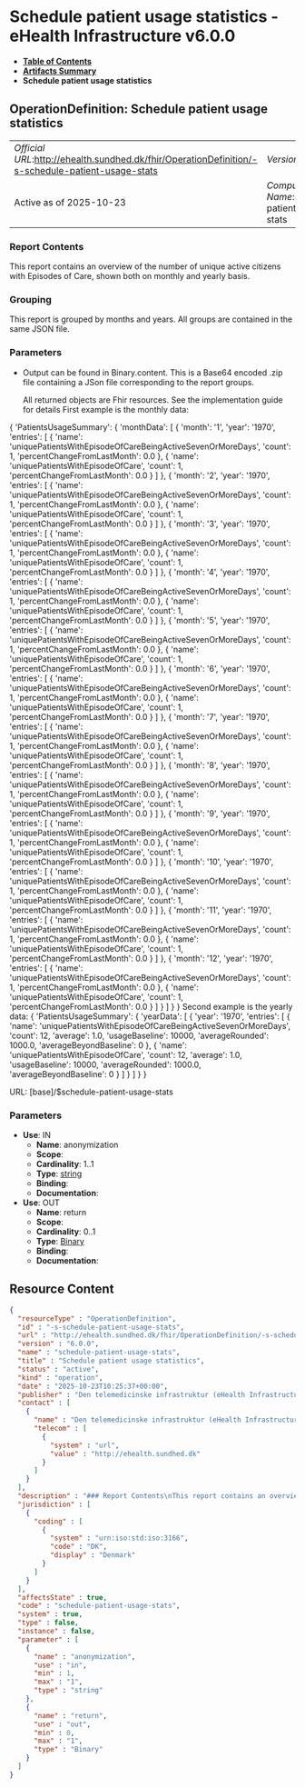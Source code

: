 # Schedule patient usage statistics - eHealth Infrastructure v6.0.0

* [**Table of Contents**](toc.md)
* [**Artifacts Summary**](artifacts.md)
* **Schedule patient usage statistics**

## OperationDefinition: Schedule patient usage statistics 

| | |
| :--- | :--- |
| *Official URL*:http://ehealth.sundhed.dk/fhir/OperationDefinition/-s-schedule-patient-usage-stats | *Version*:6.0.0 |
| Active as of 2025-10-23 | *Computable Name*:schedule-patient-usage-stats |

 

### Report Contents

 
This report contains an overview of the number of unique active citizens with Episodes of Care, shown both on monthly and yearly basis. 

### Grouping

 
This report is grouped by months and years. All groups are contained in the same JSON file. 

### Parameters

 
* Output can be found in Binary.content. This is a Base64 encoded .zip file containing a JSon file corresponding to the report groups.


  All returned objects are Fhir resources. See the implementation guide for details First example is the monthly data:
 
{ 'PatientsUsageSummary': { 'monthData': [ { 'month': '1', 'year': '1970', 'entries': [ { 'name': 'uniquePatientsWithEpisodeOfCareBeingActiveSevenOrMoreDays', 'count': 1, 'percentChangeFromLastMonth': 0.0 }, { 'name': 'uniquePatientsWithEpisodeOfCare', 'count': 1, 'percentChangeFromLastMonth': 0.0 } ] }, { 'month': '2', 'year': '1970', 'entries': [ { 'name': 'uniquePatientsWithEpisodeOfCareBeingActiveSevenOrMoreDays', 'count': 1, 'percentChangeFromLastMonth': 0.0 }, { 'name': 'uniquePatientsWithEpisodeOfCare', 'count': 1, 'percentChangeFromLastMonth': 0.0 } ] }, { 'month': '3', 'year': '1970', 'entries': [ { 'name': 'uniquePatientsWithEpisodeOfCareBeingActiveSevenOrMoreDays', 'count': 1, 'percentChangeFromLastMonth': 0.0 }, { 'name': 'uniquePatientsWithEpisodeOfCare', 'count': 1, 'percentChangeFromLastMonth': 0.0 } ] }, { 'month': '4', 'year': '1970', 'entries': [ { 'name': 'uniquePatientsWithEpisodeOfCareBeingActiveSevenOrMoreDays', 'count': 1, 'percentChangeFromLastMonth': 0.0 }, { 'name': 'uniquePatientsWithEpisodeOfCare', 'count': 1, 'percentChangeFromLastMonth': 0.0 } ] }, { 'month': '5', 'year': '1970', 'entries': [ { 'name': 'uniquePatientsWithEpisodeOfCareBeingActiveSevenOrMoreDays', 'count': 1, 'percentChangeFromLastMonth': 0.0 }, { 'name': 'uniquePatientsWithEpisodeOfCare', 'count': 1, 'percentChangeFromLastMonth': 0.0 } ] }, { 'month': '6', 'year': '1970', 'entries': [ { 'name': 'uniquePatientsWithEpisodeOfCareBeingActiveSevenOrMoreDays', 'count': 1, 'percentChangeFromLastMonth': 0.0 }, { 'name': 'uniquePatientsWithEpisodeOfCare', 'count': 1, 'percentChangeFromLastMonth': 0.0 } ] }, { 'month': '7', 'year': '1970', 'entries': [ { 'name': 'uniquePatientsWithEpisodeOfCareBeingActiveSevenOrMoreDays', 'count': 1, 'percentChangeFromLastMonth': 0.0 }, { 'name': 'uniquePatientsWithEpisodeOfCare', 'count': 1, 'percentChangeFromLastMonth': 0.0 } ] }, { 'month': '8', 'year': '1970', 'entries': [ { 'name': 'uniquePatientsWithEpisodeOfCareBeingActiveSevenOrMoreDays', 'count': 1, 'percentChangeFromLastMonth': 0.0 }, { 'name': 'uniquePatientsWithEpisodeOfCare', 'count': 1, 'percentChangeFromLastMonth': 0.0 } ] }, { 'month': '9', 'year': '1970', 'entries': [ { 'name': 'uniquePatientsWithEpisodeOfCareBeingActiveSevenOrMoreDays', 'count': 1, 'percentChangeFromLastMonth': 0.0 }, { 'name': 'uniquePatientsWithEpisodeOfCare', 'count': 1, 'percentChangeFromLastMonth': 0.0 } ] }, { 'month': '10', 'year': '1970', 'entries': [ { 'name': 'uniquePatientsWithEpisodeOfCareBeingActiveSevenOrMoreDays', 'count': 1, 'percentChangeFromLastMonth': 0.0 }, { 'name': 'uniquePatientsWithEpisodeOfCare', 'count': 1, 'percentChangeFromLastMonth': 0.0 } ] }, { 'month': '11', 'year': '1970', 'entries': [ { 'name': 'uniquePatientsWithEpisodeOfCareBeingActiveSevenOrMoreDays', 'count': 1, 'percentChangeFromLastMonth': 0.0 }, { 'name': 'uniquePatientsWithEpisodeOfCare', 'count': 1, 'percentChangeFromLastMonth': 0.0 } ] }, { 'month': '12', 'year': '1970', 'entries': [ { 'name': 'uniquePatientsWithEpisodeOfCareBeingActiveSevenOrMoreDays', 'count': 1, 'percentChangeFromLastMonth': 0.0 }, { 'name': 'uniquePatientsWithEpisodeOfCare', 'count': 1, 'percentChangeFromLastMonth': 0.0 } ] } ] } } 
Second example is the yearly data: 
{ 'PatientsUsageSummary': { 'yearData': [ { 'year': '1970', 'entries': [ { 'name': 'uniquePatientsWithEpisodeOfCareBeingActiveSevenOrMoreDays', 'count': 12, 'average': 1.0, 'usageBaseline': 10000, 'averageRounded': 1000.0, 'averageBeyondBaseline': 0 }, { 'name': 'uniquePatientsWithEpisodeOfCare', 'count': 12, 'average': 1.0, 'usageBaseline': 10000, 'averageRounded': 1000.0, 'averageBeyondBaseline': 0 } ] } ] } } 

URL: [base]/$schedule-patient-usage-stats

### Parameters

* **Use**: IN
  * **Name**: anonymization
  * **Scope**: 
  * **Cardinality**: 1..1
  * **Type**: [string](http://hl7.org/fhir/R4/datatypes.html#string)
  * **Binding**: 
  * **Documentation**: 
* **Use**: OUT
  * **Name**: return
  * **Scope**: 
  * **Cardinality**: 0..1
  * **Type**: [Binary](http://hl7.org/fhir/R4/binary.html)
  * **Binding**: 
  * **Documentation**: 



## Resource Content

```json
{
  "resourceType" : "OperationDefinition",
  "id" : "-s-schedule-patient-usage-stats",
  "url" : "http://ehealth.sundhed.dk/fhir/OperationDefinition/-s-schedule-patient-usage-stats",
  "version" : "6.0.0",
  "name" : "schedule-patient-usage-stats",
  "title" : "Schedule patient usage statistics",
  "status" : "active",
  "kind" : "operation",
  "date" : "2025-10-23T10:25:37+00:00",
  "publisher" : "Den telemedicinske infrastruktur (eHealth Infrastructure)",
  "contact" : [
    {
      "name" : "Den telemedicinske infrastruktur (eHealth Infrastructure)",
      "telecom" : [
        {
          "system" : "url",
          "value" : "http://ehealth.sundhed.dk"
        }
      ]
    }
  ],
  "description" : "### Report Contents\nThis report contains an overview of the number of unique active citizens with Episodes of Care, shown both on monthly and yearly basis.\n### Grouping \nThis report is grouped by months and years. All groups are contained in the same JSON file.\n### Parameters\n- None\n### Output\nOutput can be found in Binary.content. This is a Base64 encoded .zip file containing a JSon file corresponding to the report groups.\n### Example output\nAll returned objects are Fhir resources. See the implementation guide for details\nFirst example is the monthly data:\n\n{\n\t'PatientsUsageSummary': {\n\t\t'monthData': [\n\t\t\t{\n\t\t\t\t'month': '1',\n\t\t\t\t'year': '1970',\n\t\t\t\t'entries': [\n\t\t\t\t\t{\n\t\t\t\t\t\t'name': 'uniquePatientsWithEpisodeOfCareBeingActiveSevenOrMoreDays',\n\t\t\t\t\t\t'count': 1,\n\t\t\t\t\t\t'percentChangeFromLastMonth': 0.0\n\t\t\t\t\t},\n\t\t\t\t\t{\n\t\t\t\t\t\t'name': 'uniquePatientsWithEpisodeOfCare',\n\t\t\t\t\t\t'count': 1,\n\t\t\t\t\t\t'percentChangeFromLastMonth': 0.0\n\t\t\t\t\t}\n\t\t\t\t]\n\t\t\t},\n\t\t\t{\n\t\t\t\t'month': '2',\n\t\t\t\t'year': '1970',\n\t\t\t\t'entries': [\n\t\t\t\t\t{\n\t\t\t\t\t\t'name': 'uniquePatientsWithEpisodeOfCareBeingActiveSevenOrMoreDays',\n\t\t\t\t\t\t'count': 1,\n\t\t\t\t\t\t'percentChangeFromLastMonth': 0.0\n\t\t\t\t\t},\n\t\t\t\t\t{\n\t\t\t\t\t\t'name': 'uniquePatientsWithEpisodeOfCare',\n\t\t\t\t\t\t'count': 1,\n\t\t\t\t\t\t'percentChangeFromLastMonth': 0.0\n\t\t\t\t\t}\n\t\t\t\t]\n\t\t\t},\n\t\t\t{\n\t\t\t\t'month': '3',\n\t\t\t\t'year': '1970',\n\t\t\t\t'entries': [\n\t\t\t\t\t{\n\t\t\t\t\t\t'name': 'uniquePatientsWithEpisodeOfCareBeingActiveSevenOrMoreDays',\n\t\t\t\t\t\t'count': 1,\n\t\t\t\t\t\t'percentChangeFromLastMonth': 0.0\n\t\t\t\t\t},\n\t\t\t\t\t{\n\t\t\t\t\t\t'name': 'uniquePatientsWithEpisodeOfCare',\n\t\t\t\t\t\t'count': 1,\n\t\t\t\t\t\t'percentChangeFromLastMonth': 0.0\n\t\t\t\t\t}\n\t\t\t\t]\n\t\t\t},\n\t\t\t{\n\t\t\t\t'month': '4',\n\t\t\t\t'year': '1970',\n\t\t\t\t'entries': [\n\t\t\t\t\t{\n\t\t\t\t\t\t'name': 'uniquePatientsWithEpisodeOfCareBeingActiveSevenOrMoreDays',\n\t\t\t\t\t\t'count': 1,\n\t\t\t\t\t\t'percentChangeFromLastMonth': 0.0\n\t\t\t\t\t},\n\t\t\t\t\t{\n\t\t\t\t\t\t'name': 'uniquePatientsWithEpisodeOfCare',\n\t\t\t\t\t\t'count': 1,\n\t\t\t\t\t\t'percentChangeFromLastMonth': 0.0\n\t\t\t\t\t}\n\t\t\t\t]\n\t\t\t},\n\t\t\t{\n\t\t\t\t'month': '5',\n\t\t\t\t'year': '1970',\n\t\t\t\t'entries': [\n\t\t\t\t\t{\n\t\t\t\t\t\t'name': 'uniquePatientsWithEpisodeOfCareBeingActiveSevenOrMoreDays',\n\t\t\t\t\t\t'count': 1,\n\t\t\t\t\t\t'percentChangeFromLastMonth': 0.0\n\t\t\t\t\t},\n\t\t\t\t\t{\n\t\t\t\t\t\t'name': 'uniquePatientsWithEpisodeOfCare',\n\t\t\t\t\t\t'count': 1,\n\t\t\t\t\t\t'percentChangeFromLastMonth': 0.0\n\t\t\t\t\t}\n\t\t\t\t]\n\t\t\t},\n\t\t\t{\n\t\t\t\t'month': '6',\n\t\t\t\t'year': '1970',\n\t\t\t\t'entries': [\n\t\t\t\t\t{\n\t\t\t\t\t\t'name': 'uniquePatientsWithEpisodeOfCareBeingActiveSevenOrMoreDays',\n\t\t\t\t\t\t'count': 1,\n\t\t\t\t\t\t'percentChangeFromLastMonth': 0.0\n\t\t\t\t\t},\n\t\t\t\t\t{\n\t\t\t\t\t\t'name': 'uniquePatientsWithEpisodeOfCare',\n\t\t\t\t\t\t'count': 1,\n\t\t\t\t\t\t'percentChangeFromLastMonth': 0.0\n\t\t\t\t\t}\n\t\t\t\t]\n\t\t\t},\n\t\t\t{\n\t\t\t\t'month': '7',\n\t\t\t\t'year': '1970',\n\t\t\t\t'entries': [\n\t\t\t\t\t{\n\t\t\t\t\t\t'name': 'uniquePatientsWithEpisodeOfCareBeingActiveSevenOrMoreDays',\n\t\t\t\t\t\t'count': 1,\n\t\t\t\t\t\t'percentChangeFromLastMonth': 0.0\n\t\t\t\t\t},\n\t\t\t\t\t{\n\t\t\t\t\t\t'name': 'uniquePatientsWithEpisodeOfCare',\n\t\t\t\t\t\t'count': 1,\n\t\t\t\t\t\t'percentChangeFromLastMonth': 0.0\n\t\t\t\t\t}\n\t\t\t\t]\n\t\t\t},\n\t\t\t{\n\t\t\t\t'month': '8',\n\t\t\t\t'year': '1970',\n\t\t\t\t'entries': [\n\t\t\t\t\t{\n\t\t\t\t\t\t'name': 'uniquePatientsWithEpisodeOfCareBeingActiveSevenOrMoreDays',\n\t\t\t\t\t\t'count': 1,\n\t\t\t\t\t\t'percentChangeFromLastMonth': 0.0\n\t\t\t\t\t},\n\t\t\t\t\t{\n\t\t\t\t\t\t'name': 'uniquePatientsWithEpisodeOfCare',\n\t\t\t\t\t\t'count': 1,\n\t\t\t\t\t\t'percentChangeFromLastMonth': 0.0\n\t\t\t\t\t}\n\t\t\t\t]\n\t\t\t},\n\t\t\t{\n\t\t\t\t'month': '9',\n\t\t\t\t'year': '1970',\n\t\t\t\t'entries': [\n\t\t\t\t\t{\n\t\t\t\t\t\t'name': 'uniquePatientsWithEpisodeOfCareBeingActiveSevenOrMoreDays',\n\t\t\t\t\t\t'count': 1,\n\t\t\t\t\t\t'percentChangeFromLastMonth': 0.0\n\t\t\t\t\t},\n\t\t\t\t\t{\n\t\t\t\t\t\t'name': 'uniquePatientsWithEpisodeOfCare',\n\t\t\t\t\t\t'count': 1,\n\t\t\t\t\t\t'percentChangeFromLastMonth': 0.0\n\t\t\t\t\t}\n\t\t\t\t]\n\t\t\t},\n\t\t\t{\n\t\t\t\t'month': '10',\n\t\t\t\t'year': '1970',\n\t\t\t\t'entries': [\n\t\t\t\t\t{\n\t\t\t\t\t\t'name': 'uniquePatientsWithEpisodeOfCareBeingActiveSevenOrMoreDays',\n\t\t\t\t\t\t'count': 1,\n\t\t\t\t\t\t'percentChangeFromLastMonth': 0.0\n\t\t\t\t\t},\n\t\t\t\t\t{\n\t\t\t\t\t\t'name': 'uniquePatientsWithEpisodeOfCare',\n\t\t\t\t\t\t'count': 1,\n\t\t\t\t\t\t'percentChangeFromLastMonth': 0.0\n\t\t\t\t\t}\n\t\t\t\t]\n\t\t\t},\n\t\t\t{\n\t\t\t\t'month': '11',\n\t\t\t\t'year': '1970',\n\t\t\t\t'entries': [\n\t\t\t\t\t{\n\t\t\t\t\t\t'name': 'uniquePatientsWithEpisodeOfCareBeingActiveSevenOrMoreDays',\n\t\t\t\t\t\t'count': 1,\n\t\t\t\t\t\t'percentChangeFromLastMonth': 0.0\n\t\t\t\t\t},\n\t\t\t\t\t{\n\t\t\t\t\t\t'name': 'uniquePatientsWithEpisodeOfCare',\n\t\t\t\t\t\t'count': 1,\n\t\t\t\t\t\t'percentChangeFromLastMonth': 0.0\n\t\t\t\t\t}\n\t\t\t\t]\n\t\t\t},\n\t\t\t{\n\t\t\t\t'month': '12',\n\t\t\t\t'year': '1970',\n\t\t\t\t'entries': [\n\t\t\t\t\t{\n\t\t\t\t\t\t'name': 'uniquePatientsWithEpisodeOfCareBeingActiveSevenOrMoreDays',\n\t\t\t\t\t\t'count': 1,\n\t\t\t\t\t\t'percentChangeFromLastMonth': 0.0\n\t\t\t\t\t},\n\t\t\t\t\t{\n\t\t\t\t\t\t'name': 'uniquePatientsWithEpisodeOfCare',\n\t\t\t\t\t\t'count': 1,\n\t\t\t\t\t\t'percentChangeFromLastMonth': 0.0\n\t\t\t\t\t}\n\t\t\t\t]\n\t\t\t}\n      ]\n   }\n}\n\nSecond example is the yearly data:\n\n{\n\t'PatientsUsageSummary': {\n\t\t'yearData': [\n\t\t\t{\n\t\t\t\t'year': '1970',\n\t\t\t\t'entries': [\n\t\t\t\t\t{\n\t\t\t\t\t\t'name': 'uniquePatientsWithEpisodeOfCareBeingActiveSevenOrMoreDays',\n\t\t\t\t\t\t'count': 12,\n\t\t\t\t\t\t'average': 1.0,\n\t\t\t\t\t\t'usageBaseline': 10000,\n\t\t\t\t\t\t'averageRounded': 1000.0,\n\t\t\t\t\t\t'averageBeyondBaseline': 0\n\t\t\t\t\t},\n\t\t\t\t\t{\n\t\t\t\t\t\t'name': 'uniquePatientsWithEpisodeOfCare',\n\t\t\t\t\t\t'count': 12,\n\t\t\t\t\t\t'average': 1.0,\n\t\t\t\t\t\t'usageBaseline': 10000,\n\t\t\t\t\t\t'averageRounded': 1000.0,\n\t\t\t\t\t\t'averageBeyondBaseline': 0\n\t\t\t\t\t}\n\t\t\t\t]\n\t\t\t}\n      ]\n   }\n}\n",
  "jurisdiction" : [
    {
      "coding" : [
        {
          "system" : "urn:iso:std:iso:3166",
          "code" : "DK",
          "display" : "Denmark"
        }
      ]
    }
  ],
  "affectsState" : true,
  "code" : "schedule-patient-usage-stats",
  "system" : true,
  "type" : false,
  "instance" : false,
  "parameter" : [
    {
      "name" : "anonymization",
      "use" : "in",
      "min" : 1,
      "max" : "1",
      "type" : "string"
    },
    {
      "name" : "return",
      "use" : "out",
      "min" : 0,
      "max" : "1",
      "type" : "Binary"
    }
  ]
}

```
